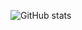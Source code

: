 ![GitHub stats](https://github-readme-stats.vercel.app/api?username=anuraghazra&count_private=true)
